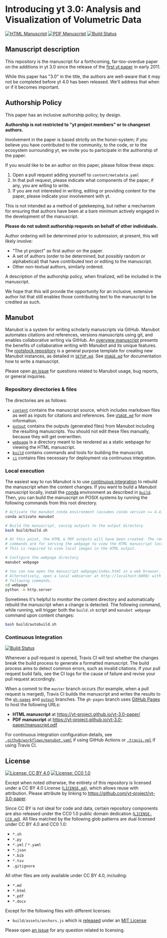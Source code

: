 # Introducing yt 3.0: Analysis and Visualization of Volumetric Data

[![HTML Manuscript](https://img.shields.io/badge/manuscript-HTML-blue.svg)](https://yt-project.github.io/yt-3.0-paper/)
[![PDF Manuscript](https://img.shields.io/badge/manuscript-PDF-blue.svg)](https://yt-project.github.io/yt-3.0-paper/manuscript.pdf)
[![Build Status](https://travis-ci.org/yt-project/yt-3.0-paper.svg?branch=master)](https://travis-ci.org/yt-project/yt-3.0-paper)

## Manuscript description

This repository is the manuscript for a forthcoming, far-too-overdue paper on
the additions in yt 3.0 since the release of the [first yt
paper](http://adsabs.harvard.edu/abs/2011ApJS..192....9T) in early 2011.

While this paper has "3.0" in the title, the authors are well-aware that it may
not be completed before yt 4.0 has been released.  We'll address that when or
if it becomes important.

## Authorship Policy

This paper has an inclusive authorship policy, by design.  

**Authorship is not restricted to "yt project members" or to changeset
authors.** 

Involvement in the paper is based strictly on the honor-system; if you believe
you have contributed to the community, to the code, or to the ecosystem
surrounding yt, we invite you to participate in the authorship of the paper.

If you would like to be an author on this paper, please follow these steps:

 1. Open a pull request adding yourself to `content/metadata.yaml`
 2. In that pull request, please indicate what components of the paper, if any,
    you are willing to write.
 3. If you are not interested in writing, editing or providing content for the
    paper, please indicate your involvement with yt.

This is not intended as a method of gatekeeping, but rather a mechanism for
ensuring that authors have been at a bare minimum actively engaged in the
development of the manuscript.

**Please do not submit authorship requests on behalf of other individuals.**

Author ordering will be determined prior to submission; at present, this will
likely involve:

 * "The yt project" as first author on the paper.
 * A set of authors (order to be determined, but possibly random or
   alphabetical) that have contributed text or editing to the manuscript.
 * Other non-textual authors, similarly ordered.

A description of the authorship policy, when finalized, will be included in the
manuscript.

We hope that this will provide the opportunity for an inclusive, extensive
author list that still enables those contributing text to the manuscript to be
credited as such.

## Manubot

<!-- usage note: do not edit this section -->

Manubot is a system for writing scholarly manuscripts via GitHub.
Manubot automates citations and references, versions manuscripts using git, and enables collaborative writing via GitHub.
An [overview manuscript](https://greenelab.github.io/meta-review/ "Open collaborative writing with Manubot") presents the benefits of collaborative writing with Manubot and its unique features.
The [rootstock repository](https://git.io/fhQH1) is a general purpose template for creating new Manubot instances, as detailed in [`SETUP.md`](SETUP.md).
See [`USAGE.md`](USAGE.md) for documentation how to write a manuscript.

Please open [an issue](https://github.com/yt-project/yt-3.0-paper/issues) for questions related to Manubot usage, bug reports, or general inquiries.

### Repository directories & files

The directories are as follows:

+ [`content`](content) contains the manuscript source, which includes markdown files as well as inputs for citations and references.
  See [`USAGE.md`](USAGE.md) for more information.
+ [`output`](output) contains the outputs (generated files) from Manubot including the resulting manuscripts.
  You should not edit these files manually, because they will get overwritten.
+ [`webpage`](webpage) is a directory meant to be rendered as a static webpage for viewing the HTML manuscript.
+ [`build`](build) contains commands and tools for building the manuscript.
+ [`ci`](ci) contains files necessary for deployment via continuous integration.

### Local execution

The easiest way to run Manubot is to use [continuous integration](#continuous-integration) to rebuild the manuscript when the content changes.
If you want to build a Manubot manuscript locally, install the [conda](https://conda.io) environment as described in [`build`](build).
Then, you can build the manuscript on POSIX systems by running the following commands from this root directory.

```sh
# Activate the manubot conda environment (assumes conda version >= 4.4)
conda activate manubot

# Build the manuscript, saving outputs to the output directory
bash build/build.sh

# At this point, the HTML & PDF outputs will have been created. The remaining
# commands are for serving the webpage to view the HTML manuscript locally.
# This is required to view local images in the HTML output.

# Configure the webpage directory
manubot webpage

# You can now open the manuscript webpage/index.html in a web browser.
# Alternatively, open a local webserver at http://localhost:8000/ with the
# following commands.
cd webpage
python -m http.server
```

Sometimes it's helpful to monitor the content directory and automatically rebuild the manuscript when a change is detected.
The following command, while running, will trigger both the `build.sh` script and `manubot webpage` command upon content changes:

```sh
bash build/autobuild.sh
```

### Continuous Integration

[![Build Status](https://travis-ci.org/yt-project/yt-3.0-paper.svg?branch=master)](https://travis-ci.org/yt-project/yt-3.0-paper)

Whenever a pull request is opened, Travis CI will test whether the changes break the build process to generate a formatted manuscript.
The build process aims to detect common errors, such as invalid citations.
If your pull request build fails, see the CI logs for the cause of failure and revise your pull request accordingly.

When a commit to the `master` branch occurs (for example, when a pull request is merged), Travis CI builds the manuscript and writes the results to the [`gh-pages`](https://github.com/yt-project/yt-3.0-paper/tree/gh-pages) and [`output`](https://github.com/yt-project/yt-3.0-paper/tree/output) branches.
The `gh-pages` branch uses [GitHub Pages](https://pages.github.com/) to host the following URLs:

+ **HTML manuscript** at https://yt-project.github.io/yt-3.0-paper/
+ **PDF manuscript** at https://yt-project.github.io/yt-3.0-paper/manuscript.pdf

For continuous integration configuration details, see [`.github/workflows/manubot.yaml`](.github/workflows/manubot.yaml) if using GitHub Actions or [`.travis.yml`](.travis.yml) if using Travis CI.

## License

<!--
usage note: edit this section to change the license of your manuscript or source code changes to this repository.
We encourage users to openly license their manuscripts, which is the default as specified below.
-->

[![License: CC BY 4.0](https://img.shields.io/badge/License%20All-CC%20BY%204.0-lightgrey.svg)](http://creativecommons.org/licenses/by/4.0/)
[![License: CC0 1.0](https://img.shields.io/badge/License%20Parts-CC0%201.0-lightgrey.svg)](https://creativecommons.org/publicdomain/zero/1.0/)

Except when noted otherwise, the entirety of this repository is licensed under a CC BY 4.0 License ([`LICENSE.md`](LICENSE.md)), which allows reuse with attribution.
Please attribute by linking to https://github.com/yt-project/yt-3.0-paper.

Since CC BY is not ideal for code and data, certain repository components are also released under the CC0 1.0 public domain dedication ([`LICENSE-CC0.md`](LICENSE-CC0.md)).
All files matched by the following glob patterns are dual licensed under CC BY 4.0 and CC0 1.0:

+ `*.sh`
+ `*.py`
+ `*.yml` / `*.yaml`
+ `*.json`
+ `*.bib`
+ `*.tsv`
+ `.gitignore`

All other files are only available under CC BY 4.0, including:

+ `*.md`
+ `*.html`
+ `*.pdf`
+ `*.docx`

Except for the following files with different licenses:

+ `build/assets/anchors.js` which is [released](https://www.bryanbraun.com/anchorjs/) under an [MIT License](https://opensource.org/licenses/MIT)

Please open [an issue](https://github.com/yt-project/yt-3.0-paper/issues) for any question related to licensing.
